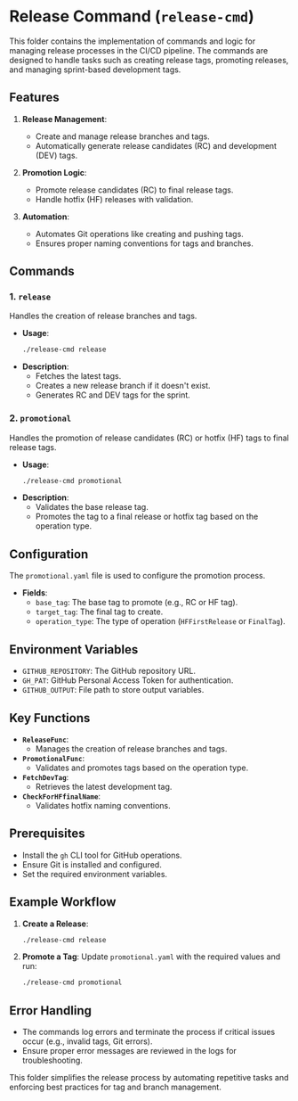 # Release Command (`release-cmd`)

This folder contains the implementation of commands and logic for managing release processes in the CI/CD pipeline. The commands are designed to handle tasks such as creating release tags, promoting releases, and managing sprint-based development tags.

## Features

1. **Release Management**:
    - Create and manage release branches and tags.
    - Automatically generate release candidates (RC) and development (DEV) tags.

2. **Promotion Logic**:
    - Promote release candidates (RC) to final release tags.
    - Handle hotfix (HF) releases with validation.

3. **Automation**:
    - Automates Git operations like creating and pushing tags.
    - Ensures proper naming conventions for tags and branches.

## Commands

### 1. `release`
Handles the creation of release branches and tags.

- **Usage**:
  ```bash
  ./release-cmd release
  ```
- **Description**:
    - Fetches the latest tags.
    - Creates a new release branch if it doesn't exist.
    - Generates RC and DEV tags for the sprint.

### 2. `promotional`
Handles the promotion of release candidates (RC) or hotfix (HF) tags to final release tags.

- **Usage**:
  ```bash
  ./release-cmd promotional
  ```
- **Description**:
    - Validates the base release tag.
    - Promotes the tag to a final release or hotfix tag based on the operation type.

## Configuration

The `promotional.yaml` file is used to configure the promotion process.

- **Fields**:
    - `base_tag`: The base tag to promote (e.g., RC or HF tag).
    - `target_tag`: The final tag to create.
    - `operation_type`: The type of operation (`HFFirstRelease` or `FinalTag`).

## Environment Variables

- `GITHUB_REPOSITORY`: The GitHub repository URL.
- `GH_PAT`: GitHub Personal Access Token for authentication.
- `GITHUB_OUTPUT`: File path to store output variables.

## Key Functions

- **`ReleaseFunc`**:
    - Manages the creation of release branches and tags.
- **`PromotionalFunc`**:
    - Validates and promotes tags based on the operation type.
- **`FetchDevTag`**:
    - Retrieves the latest development tag.
- **`CheckForHFfinalName`**:
    - Validates hotfix naming conventions.

## Prerequisites

- Install the `gh` CLI tool for GitHub operations.
- Ensure Git is installed and configured.
- Set the required environment variables.

## Example Workflow

1. **Create a Release**:
   ```bash
   ./release-cmd release
   ```

2. **Promote a Tag**:
   Update `promotional.yaml` with the required values and run:
   ```bash
   ./release-cmd promotional
   ```

## Error Handling

- The commands log errors and terminate the process if critical issues occur (e.g., invalid tags, Git errors).
- Ensure proper error messages are reviewed in the logs for troubleshooting.

This folder simplifies the release process by automating repetitive tasks and enforcing best practices for tag and branch management.